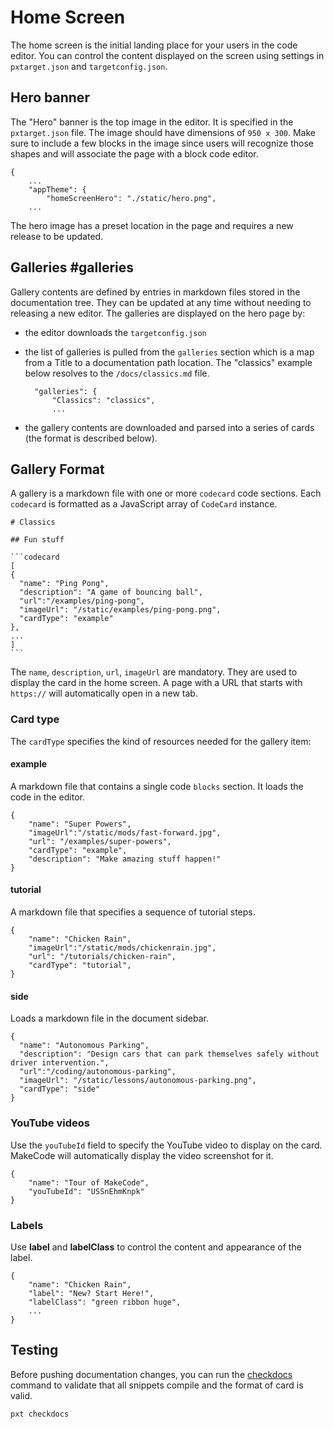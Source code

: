 # Home Screen

The home screen is the initial landing place for your users in the code editor. You can control the content displayed on the screen using settings in `pxtarget.json` and `targetconfig.json`.

## Hero banner

The "Hero" banner is the top image in the editor. It is specified in the `pxtarget.json` file. The image should have dimensions of `950 x 300`. Make sure to include a few blocks in the image since users will recognize those shapes and will associate the page with a block code editor.

    {
        ...
        "appTheme": {
            "homeScreenHero": "./static/hero.png",
        ...
    

The hero image has a preset location in the page and requires a new release to be updated.

## Galleries #galleries

Gallery contents are defined by entries in markdown files stored in the documentation tree. They can be updated at any time without needing to releasing a new editor. The galleries are displayed on the hero page by:

* the editor downloads the `targetconfig.json`
* the list of galleries is pulled from the `galleries` section which is a map from a Title to a documentation path location. The "classics" example below resolves to the `/docs/classics.md` file.

        "galleries": {
            "Classics": "classics",
            ...
    

* the gallery contents are downloaded and parsed into a series of cards (the format is described below).

## Gallery Format

A gallery is a markdown file with one or more `codecard` code sections. Each `codecard` is formatted as a JavaScript array of `CodeCard` instance.

    # Classics
    
    ## Fun stuff
    
    ```codecard
    [
    {
      "name": "Ping Pong",
      "description": "A game of bouncing ball",
      "url":"/examples/ping-pong",
      "imageUrl": "/static/examples/ping-pong.png",
      "cardType": "example"
    },
    ...
    ]
    ```
    

The `name`, `description`, `url`, `imageUrl` are mandatory. They are used to display the card in the home screen. A page with a URL that starts with `https://` will automatically open in a new tab.

### Card type

The `cardType` specifies the kind of resources needed for the gallery item:

#### example

A markdown file that contains a single code `blocks` section. It loads the code in the editor.

    {
        "name": "Super Powers",
        "imageUrl":"/static/mods/fast-forward.jpg",
        "url": "/examples/super-powers",
        "cardType": "example",
        "description": "Make amazing stuff happen!"
    }
    

#### tutorial

A markdown file that specifies a sequence of tutorial steps.

    {
        "name": "Chicken Rain",
        "imageUrl":"/static/mods/chickenrain.jpg",
        "url": "/tutorials/chicken-rain",
        "cardType": "tutorial",
    }
    

#### side

Loads a markdown file in the document sidebar.

    {
      "name": "Autonomous Parking",
      "description": "Design cars that can park themselves safely without driver intervention.",
      "url":"/coding/autonomous-parking",
      "imageUrl": "/static/lessons/autonomous-parking.png",
      "cardType": "side"
    }
    

### YouTube videos

Use the `youTubeId` field to specify the YouTube video to display on the card. MakeCode will automatically display the video screenshot for it.

    {
        "name": "Tour of MakeCode",
        "youTubeId": "USSnEhmKnpk"
    }
    

### Labels

Use **label** and **labelClass** to control the content and appearance of the label.

    {
        "name": "Chicken Rain",
        "label": "New? Start Here!",
        "labelClass": "green ribbon huge",
        ...
    }
    

## Testing

Before pushing documentation changes, you can run the [checkdocs](/cli/checkdocs) command to validate that all snippets compile and the format of card is valid.

    pxt checkdocs